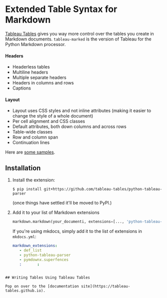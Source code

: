 # Extended Table Syntax for Markdown

[Tableau Tables](https://tableau-tables.github.io) gives you way more control 
over the tables you create in Markdown documents. `tableau-marked` is the version of Tableau 
for the Python Markdown processor.

#### Headers

* Headerless tables
* Multiline headers
* Multiple separate headers
* Headers in columns and rows
* Captions

#### Layout

* Layout uses CSS styles and not inline attributes (making it easier to
  change the style of a whole document)
* Per cell alignment and CSS classes
* Default attributes, both down columns and across rows
* Table-wide classes
* Row and column span
* Continuation lines

Here are [some samples](https://tableau-tables.github.io/samples/).

## Installation


1. Install the extension:

    ~~~ console
    $ pip install git+https://github.com/tableau-tables/python-tableau-parser
    ~~~

    (once things have settled it'll be moved to PyPl.)

2. Add it to your list of Markdown extensions

   ~~~ python
   markdown.markdown(your_documenti, extensions=[..., 'python-tableau-parser', ...])
   ~~~

   If you're using mkdocs, simply add it to the list of extensions in `mkdocs.yml`:

   ~~~ yaml
   markdown_extensions:
      - def_list
      - python-tableau-parser
      - pymdownx.superfences
      :       :
  ~~~

## Writing Tables Using Tableau Tables

Pop on over to the [documentation site](https://tableau-tables.github.io).
